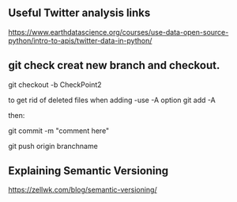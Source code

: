 ## Useful Twitter analysis links 

https://www.earthdatascience.org/courses/use-data-open-source-python/intro-to-apis/twitter-data-in-python/


## git check creat new branch and checkout.

git checkout -b CheckPoint2


to get rid of deleted files when adding  -use -A option 
git add -A 

then: 

git commit -m "comment here"

git push origin branchname

## Explaining Semantic Versioning

https://zellwk.com/blog/semantic-versioning/
